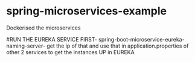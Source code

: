 # spring-microservices-example
Dockerised the microservices

#RUN THE EUREKA SERVICE FIRST- spring-boot-microservice-eureka-naming-server- get the ip of that and use that in application.properties of other 2 services to get the instances UP in EUREKA

